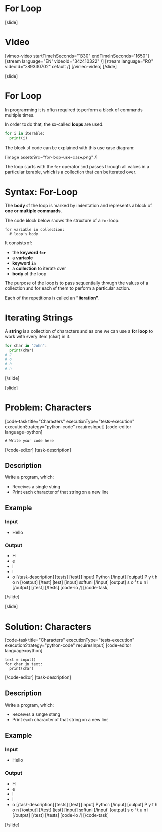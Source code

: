 # For Loop

[slide]
# Video

[vimeo-video startTimeInSeconds="1330" endTimeInSeconds="1650"]
[stream language="EN" videoId="342410322"  /]
[stream language="RO" videoId="389330702" default /]
[/vimeo-video]
[/slide]

[slide]
# For Loop
In programming it is often required to perform a block of commands multiple times. 

In order to do that, the so-called **loops** are used.

```python
for i in iterable:
  print(i)
```

The block of code can be explained with this use case diagram:

[image assetsSrc="for-loop-use-case.png" /]

The loop starts with the `for` operator and passes through all values in a particular iterable, which is a collection that can be iterated over.

# Syntax: For-Loop

The **body** of the loop is marked by indentation and represents a block of **one or multiple commands**. 

The code block below shows the structure of a `for` loop:
```
for variable in collection:
  # loop's body
```

It consists of:
* the **keyword `for`**
* a **variable**
* **keyword `in`**
* a **collection** to iterate over
* **body** of the loop

The purpose of the loop is to pass sequentially through the values of a collection and for each of them to perform a particular action. 

Each of the repetitions is called an **"iteration"**.

# Iterating Strings
A **string** is a collection of characters and as one we can use a **for loop** to work with every item (char) in it.
```python
for char in "John":
  print(char)
# J
# o
# h
# n
```
[/slide]

[slide]
# Problem: Characters

[code-task title="Characters" executionType="tests-execution" executionStrategy="python-code" requiresInput]
[code-editor language=python]

```
# Write your code here
```

[/code-editor]
[task-description]
## Description
Write a program, which:

- Receives a single string
- Print each character of that string on a new line

## Example
### Input
- Hello
### Output
- H
- e
- l
- l
- o
[/task-description]
[tests]
[test]
[input]
Python
[/input]
[output]
P
y
t
h
o
n
[/output]
[/test]
[test]
[input]
softuni
[/input]
[output]
s
o
f
t
u
n
i
[/output]
[/test]
[/tests]
[code-io /]
[/code-task]

[/slide]

[slide]

# Solution: Characters

[code-task title="Characters" executionType="tests-execution" executionStrategy="python-code" requiresInput]
[code-editor language=python]

```
text = input()
for char in text:
  print(char)
```

[/code-editor]
[task-description]
## Description
Write a program, which:

- Receives a single string
- Print each character of that string on a new line

## Example
### Input
- Hello
### Output
- H
- e
- l
- l
- o
[/task-description]
[tests]
[test]
[input]
Python
[/input]
[output]
P
y
t
h
o
n
[/output]
[/test]
[test]
[input]
softuni
[/input]
[output]
s
o
f
t
u
n
i
[/output]
[/test]
[/tests]
[code-io /]
[/code-task]

[/slide]